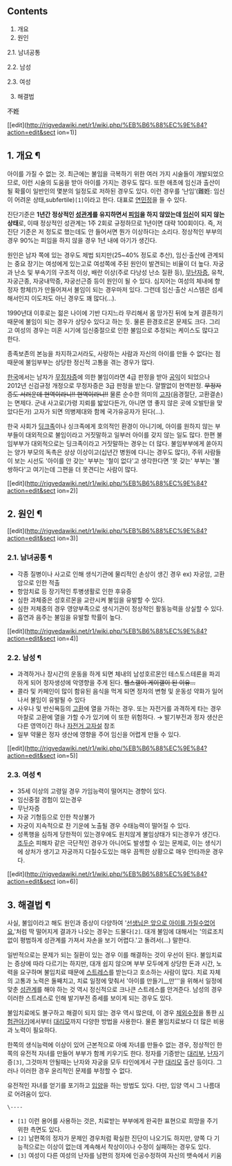 ## Contents

    

1. 개요 
2. 원인 
    

2.1. 남녀공통

2.2. 남성

2.3. 여성

3. 해결법 

不姙

[[edit](http://rigvedawiki.net/r1/wiki.php/%EB%B6%88%EC%9E%84?action=edit&sect
ion=1)]

## 1. 개요 ¶

아이를 가질 수 없는 것. 최근에는 불임을 극복하기 위한 여러 가지 시술들이 개발되었으므로, 이런 시술의 도움을 받아 아이를 가지는 경우도
많다. 또한 애초에 임신과 출산이 될 확률이 일반인의 몇분의 일정도로 저하된 경우도 있다. 이런 경우를 ‘난임’(難姙: 임신이 어려운
상태,subfertile)`[1]`이라고 한다. 대표로 [연민정](%EC%97%B0%EB%AF%BC%EC%A0%95.md)을 들 수
있다.

  

진단기준은 **1년간 정상적인 [성관계](%EC%84%B1%EA%B4%80%EA%B3%84.md)를 유지하면서
[피임](%ED%94%BC%EC%9E%84.md)을 하지 않았는데 [임신](%EC%9E%84%EC%8B%A0.md)이 되지 않는
상태**로, 이때 정상적인 성관계는 1주 2회로 규정하므로 1년이면 대략 100회이다. 즉, 저 진단 기준은 저 정도로 했는데도 안 들어서면
뭔가 이상하다는 소리다. 정상적인 부부의 경우 90%는 피임을 하지 않을 경우 1년 내에 아기가 생긴다.

  

원인은 남자 쪽에 있는 경우도 제법 되지만(25~40% 정도로 추산), 임신·출산에 관계되는 중요 장기는 여성에게 있는고로 여성쪽에 주된
원인이 발견되는 비율이 더 높다. 자궁과 난소 및 부속기의 구조적 이상, 배란 이상(주로 다낭성 난소 질환 등),
[무난자증](%EB%AC%B4%EB%82%9C%EC%9E%90%EC%A6%9D.md), 유착, 자궁근종, 자궁내막증, 자궁선근증 등이
원인이 될 수 있다. 심지어는 여성의 체내에 항정자 항체(!)가 만들어져서 불임이 되는 경우마저 있다. 그런데 임신·출산 시스템은
섬세해서인지 이도저도 아닌 경우도 꽤 많다(…).

  

1990년대 이후로는 젊은 나이에 기반 다지느라 무리해서 몸 망가진 뒤에 늦게 결혼하기 때문에 불임이 되는 경우가 상당수 있다고 하는 듯.
물론 환경호르몬 문제도 크다. 그리고 여성의 경우는 미혼 시기에 임신중절으로 인한 불임으로 추정되는 케이스도 많다고 한다.

  

종족보존의 본능을 차지하고서라도, 사랑하는 사람과 자신의 아이를 만들 수 없다는 점 때문에 불임부부는 상당한 정신적 고통을 겪는 경우가
많다.

  

[한국](%ED%95%9C%EA%B5%AD.md)에서는 남자가
[무정자증](%EB%AC%B4%EC%A0%95%EC%9E%90%EC%A6%9D.md)에 의한 불임이라면 4급 판정을 받아
[공익](%EA%B3%B5%EC%9D%B5.md)이 되었으나 2012년 신검규정 개정으로 무정자증은 3급 판정을 받는다. 얄짤없이
현역판정. <del>무정자증도 서러운데 현역이라니!! 현역이라니!!</del> 물론 순수한 의미의
[고자](%EA%B3%A0%EC%9E%90.md)(음경절단, 고환결손)는 면제다. 군내 사고로(가령 지뢰를 밟았다든가, 아니면 영 좋지
않은 곳에 오발탄을 맞았다든가) 고자가 되면 의병제대와 함께 국가유공자가 된다(…).

  

한국 사회가 [딩크족](%EB%94%A9%ED%81%AC%EC%A1%B1.md)이나 싱크족에게 호의적인 환경이 아니기에, 아이를 원하지
않는 부부들이 대외적으로 불임이라고 거짓말하고 일부러 아이를 갖지 않는 일도 많다. 한편 불임부부가 대외적으로는 딩크족이라고 거짓말하는
경우는 더 많다. 불임부부에게 쏟아지는 양가 부모의 독촉은 상상 이상이고(십년간 병원에 다니는 경우도 많다), 주위 사람들이 보는 시선도
'아이를 안 갖는' 부부는 '철이 없다'고 생각한다면 '못 갖는' 부부는 '불쌍하다'고 여기는데 그편을 더 못견디는 사람이 많다.

  

[[edit](http://rigvedawiki.net/r1/wiki.php/%EB%B6%88%EC%9E%84?action=edit&sect
ion=2)]

## 2. 원인 ¶

[[edit](http://rigvedawiki.net/r1/wiki.php/%EB%B6%88%EC%9E%84?action=edit&sect
ion=3)]

### 2.1. 남녀공통 ¶

  * 각종 질병이나 사고로 인해 생식기관에 물리적인 손상이 생긴 경우 ex) 자궁암, 고환암으로 인한 적출
  * 항암치료 등 장기적인 투병생활로 인한 후유증
  * 심한 과체중은 성호르몬을 교란시켜 불임을 유발할 수 있다.
  * 심한 저체중의 경우 영양부족으로 생식기관이 정상적인 활동능력을 상실할 수 있다.
  * 흡연과 음주는 불임을 유발할 학률이 높다.

[[edit](http://rigvedawiki.net/r1/wiki.php/%EB%B6%88%EC%9E%84?action=edit&sect
ion=4)]

### 2.2. 남성 ¶

  * 과격하거나 장시간의 운동을 하게 되면 체내의 남성호르몬인 테스토스테론을 파괴하게 되어 정자생성에 악영향을 주게 된다. <del>헬스갤이 게이갤이 된 이유...</del>
  * 콜라 및 카페인이 많이 함유된 음식을 먹게 되면 정자의 변형 및 운동성 약화가 일어나서 불임이 유발될 수 있다
  * 사우나 및 반신욕등의 [고환](%EA%B3%A0%ED%99%98.md)에 열을 가하는 경우. 또는 자전거를 과격하게 타는 경우 마찰로 고환에 열을 가할 수가 있기에 이 또한 위험하다. → 발기부전과 정자 생산은 다른 영역이긴 하나 [자전거 고자설](%EC%9E%90%EC%A0%84%EA%B1%B0%20%EA%B3%A0%EC%9E%90%EC%84%A4.md) 참조
  * 일부 약물은 정자 생산에 영향을 주어 임신을 어렵게 만들 수 있다.

[[edit](http://rigvedawiki.net/r1/wiki.php/%EB%B6%88%EC%9E%84?action=edit&sect
ion=5)]

### 2.3. 여성 ¶

  * 35세 이상의 고령일 경우 가임능력이 떨어지는 경향이 있다.
  * 임신중절 경험이 있는경우
  * 무난자증
  * 자궁 기형등으로 인한 착상불가
  * 자궁이 지속적으로 찬 기운에 노출될 경우 수태능력이 떨어질 수 있다.
  * 성폭행을 심하게 당한적이 있는경우에도 원치않게 불임상태가 되는경우가 생긴다. [조두순](%EC%A1%B0%EB%91%90%EC%88%9C.md) 피해자 같은 극단적인 경우가 아니어도 발생할 수 있는 문제로, 이는 생식기에 상처가 생기고 자궁까지 다칠수도있는 매우 끔찍한 상황으로 매우 안타까운 경우다. 

[[edit](http://rigvedawiki.net/r1/wiki.php/%EB%B6%88%EC%9E%84?action=edit&sect
ion=6)]

## 3. 해결법 ¶

사실, 불임이라고 해도 원인과 증상이 다양하여 '[선생님은 앞으로 아이를 가질수없어요.](%EC%9D%98%EC%82%AC%EC%96%91%EB%B0%98.md)'처럼 딱 떨어지게 결과가 나오는 경우는
드물다`[2]`. 대개 불임에 대해서는 '의료조치 없이 평범하게 성관계를 가져서 자손을 보기 어렵다.'고 돌려서(...) 말한다.

  

일반적으로는 문제가 되는 질환이 있는 경우 이를 해결하는 것이 우선이 된다. 불임치료는 증상에 따라 다르기는 하지만, 대개 쉽지 않으며 부부
모두에게 상당한 돈과 시간, 노력을 요구하며 불임치료 때문에
[스트레스](%EC%8A%A4%ED%8A%B8%EB%A0%88%EC%8A%A4.md)를 받는다고 호소하는 사람이 많다. 치료 자체의
고통과 노력은 둘째치고, 치료 일정에 맞춰서 '아이를 만들기__만'''을 위해서 일정에 맞춘
[성관계](%EC%84%B1%EA%B4%80%EA%B3%84.md)를 해야 하는 것 역시 정신적으로 크나큰 스트레스를 안겨준다. 남성의
경우 이러한 스트레스로 인해 발기부전 증세를 보이게 되는 경우도 있다.

  

불임치료에도 불구하고 해결이 되지 않는 경우 역시 많은데, 이 경우
[체외수정](%EC%B2%B4%EC%99%B8%EC%88%98%EC%A0%95.md)을 통한 [시험관아기](%EC%8B%9C%ED%97%98%EA%B4%80%20%EC%95%84%EA%B8%B0.md)에서부터
[대리모](%EB%8C%80%EB%A6%AC%EB%AA%A8.md)까지 다양한 방법을 사용한다. 물론 불임치료보다 더 많은 비용과
노력이 필요하다.

  

한쪽의 생식능력에 이상이 있어 근본적으로 아예 자녀를 만들수 없는 경우, 정상적인 한쪽의 유전적 자녀를 만들어 부부가 함께 키우기도 한다.
정자를 기증받는 [대리부](%EB%8C%80%EB%A6%AC%EB%B6%80.md),
[난자](%EB%82%9C%EC%9E%90.md)기증`[3]`, 그것마저 안될때는 난자와 자궁을 모두 타인에게서 구한
[대리모](%EB%8C%80%EB%A6%AC%EB%AA%A8.md) 출산 등이다. 그러나 이러한 경우 윤리적인 문제를 부정할 수 없다.

  

유전적인 자녀를 얻기를 포기하고 [입양](%EC%9E%85%EC%96%91.md)을 하는 방법도 있다. 다만, 입양 역시 그 나름대로
어려움이 있다.

`\----`

  * `[1]` 이런 용어를 사용하는 것은, 치료받는 부부에게 완곡한 표현으로 희망을 주기 위한 측면도 있다.
  * `[2]` 남편쪽의 정자가 문제인 경우처럼 확실한 진단이 나오기도 하지만, 양쪽 다 기능적으로는 이상이 없는데 계속해서 착상이이나 수정이 실패하는 경우도 있다.
  * `[3]` 여성이 다른 여성의 난자를 남편의 정자에 인공수정하여 자신의 뱃속에서 키움

